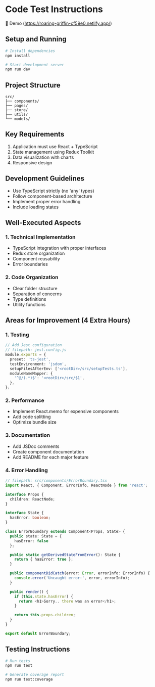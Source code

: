 # Code Test Instructions

🚀 Demo
(https://roaring-griffin-cf59e0.netlify.app/)

## Setup and Running

```bash
# Install dependencies
npm install

# Start development server
npm run dev
```

## Project Structure

```
src/
├── components/
├── pages/
├── store/
├── utils/
└── models/
```

## Key Requirements

1. Application must use React + TypeScript
2. State management using Redux Toolkit
3. Data visualization with charts
4. Responsive design

## Development Guidelines

- Use TypeScript strictly (no 'any' types)
- Follow component-based architecture
- Implement proper error handling
- Include loading states

## Well-Executed Aspects

### 1. Technical Implementation

- TypeScript integration with proper interfaces
- Redux store organization
- Component reusability
- Error boundaries

### 2. Code Organization

- Clear folder structure
- Separation of concerns
- Type definitions
- Utility functions

## Areas for Improvement (4 Extra Hours)

### 1. Testing

```typescript
// Add Jest configuration
// filepath: jest.config.js
module.exports = {
  preset: 'ts-jest',
  testEnvironment: 'jsdom',
  setupFilesAfterEnv: ['<rootDir>/src/setupTests.ts'],
  moduleNameMapper: {
    '^@/(.*)$': '<rootDir>/src/$1',
  },
};
```

### 2. Performance

- Implement React.memo for expensive components
- Add code splitting
- Optimize bundle size

### 3. Documentation

- Add JSDoc comments
- Create component documentation
- Add README for each major feature

### 4. Error Handling

```typescript
// filepath: src/components/ErrorBoundary.tsx
import React, { Component, ErrorInfo, ReactNode } from 'react';

interface Props {
  children: ReactNode;
}

interface State {
  hasError: boolean;
}

class ErrorBoundary extends Component<Props, State> {
  public state: State = {
    hasError: false
  };

  public static getDerivedStateFromError(): State {
    return { hasError: true };
  }

  public componentDidCatch(error: Error, errorInfo: ErrorInfo) {
    console.error('Uncaught error:', error, errorInfo);
  }

  public render() {
    if (this.state.hasError) {
      return <h1>Sorry.. there was an error</h1>;
    }

    return this.props.children;
  }
}

export default ErrorBoundary;
```

## Testing Instructions

```bash
# Run tests
npm run test

# Generate coverage report
npm run test:coverage
```
